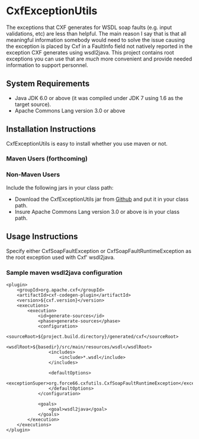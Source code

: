 # CxfExceptionUtils  
The exceptions that CXF generates for WSDL soap faults (e.g. input validations, etc) are less than helpful.  The main reason I say that is that all meaningful information somebody would need to solve the issue causing the exception is placed by Cxf in a FaultInfo field not natively reported in the exception CXF generates using wsdl2java.  This project contains root exceptions you can use that are *much* more convenient and provide needed information to support personnel.

## System Requirements  
* Java JDK 6.0 or above (it was compiled under JDK 7 using 1.6 as the target source).
* Apache Commons Lang version 3.0 or above

## Installation Instructions  
CxfExceptionUtils is easy to install whether you use maven or not.

### Maven Users  (forthcoming)

### Non-Maven Users  
Include the following jars in your class path:  
* Download the CxfExceptionUtils jar from [Github](https://github.com/Force66/CxfExceptionUtils/releases) and put it in your class path.  
* Insure Apache Commons Lang version 3.0 or above is in your class path.  

## Usage Instructions  
Specify either CxfSoapFaultException or CxfSoapFaultRuntimeException as the root exception used with Cxf' wsdl2java.  

### Sample maven wsdl2java configuration
```  
<plugin>
	<groupId>org.apache.cxf</groupId>
	<artifactId>cxf-codegen-plugin</artifactId>
	<version>${cxf.version}</version>
	<executions>
		<execution>
			<id>generate-sources</id>
			<phase>generate-sources</phase>
			<configuration>
				<sourceRoot>${project.build.directory}/generated/cxf</sourceRoot>
				<wsdlRoot>${basedir}/src/main/resources/wsdl</wsdlRoot>
				<includes>
					<include>*.wsdl</include>
				</includes>

				<defaultOptions>
					<exceptionSuper>org.force66.cxfutils.CxfSoapFaultRuntimeException</exceptionSuper>
				</defaultOptions>
			</configuration>

			<goals>
				<goal>wsdl2java</goal>
			</goals>
		</execution>
	</executions>
</plugin>
```  


